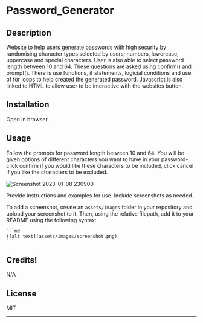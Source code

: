 # Password_Generator

## Description

Website to help users generate passwords with high security by randomising character types selected by users; numbers, lowercase, uppercase and special characters. User is also able to select password length between 10 and 64. These questions are asked using confirm() and prompt(). There is use functions, if statements, logicial conditions and use of for loops to help created the generated password. Javascript is also linked to HTML to allow user to be interactive with the websites button. 

## Installation

Open in browser.

## Usage

Follow the prompts for password length between 10 and 64. You will be given options of different characters you want to have in your password- click confirm if you would like these characters to be included, click cancel if you like the characters to be excluded.

![Screenshot 2023-01-08 230900](https://user-images.githubusercontent.com/117565899/211207072-146bbae2-1e7e-45d1-ba65-3dd07973bd18.png)

Provide instructions and examples for use. Include screenshots as needed.

To add a screenshot, create an `assets/images` folder in your repository and upload your screenshot to it. Then, using the relative filepath, add it to your README using the following syntax:

    ```md
    ![alt text](assets/images/screenshot.png)
    ```

## Credits!


N/A

## License

MIT

---
